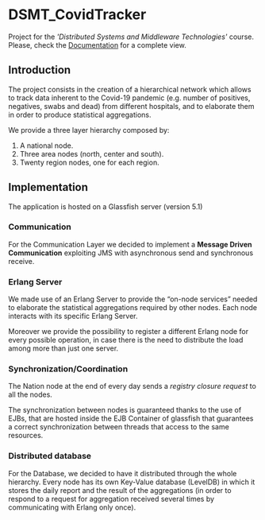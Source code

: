 # DSMT_CovidTracker
Project for the <i>'Distributed Systems and Middleware Technologies'</i> course. Please, check the [Documentation](documentazione_finale_definitiva.pdf) for a complete view. 

## Introduction
The project consists in the creation of a hierarchical network which allows to track data inherent to the Covid-19 pandemic (e.g. number of positives, negatives, swabs and dead) from different hospitals, and to elaborate them in order to produce statistical aggregations.

We provide a three layer hierarchy composed by:
1. A national node.
2. Three area nodes (north, center and south).
3. Twenty region nodes, one for each region.

## Implementation
The application is hosted on a Glassfish server (version 5.1)

### Communication
For the Communication Layer we decided to implement a <b>Message Driven Communication</b> exploiting JMS with asynchronous send and synchronous receive.

### Erlang Server
We made use of an Erlang Server to provide the “on-node services” needed to elaborate the statistical aggregations required by other nodes.
Each node interacts with its specific Erlang Server.

Moreover we provide the possibility to register a different Erlang node for every possible operation, in case there is the need to distribute the load among more than just one server.

### Synchronization/Coordination
The Nation node at the end of every day sends a <i>registry closure request</i> to all the nodes.

The synchronization between nodes is guaranteed thanks to the use of EJBs, that are hosted inside the EJB Container of glassfish that guarantees a correct synchronization between threads that access to the same resources.

### Distributed database
For the Database, we decided to have it distributed through the whole hierarchy. Every node has its own Key-Value database (LevelDB) in which it stores the daily report and the result of the aggregations (in order to respond to a request for aggregation received several times by communicating with Erlang only once).
